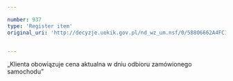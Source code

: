 ```yaml
---

number: 937
type: 'Register item'
original_uri: 'http://decyzje.uokik.gov.pl/nd_wz_um.nsf/0/58806662A4FC1474C12572DD00329755?OpenDocument'


---
```


„Klienta obowiązuje cena aktualna w dniu odbioru zamówionego samochodu”
